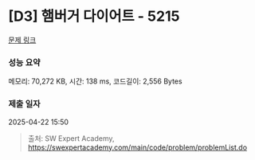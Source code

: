 # [D3] 햄버거 다이어트 - 5215 

[문제 링크](https://swexpertacademy.com/main/code/problem/problemDetail.do?contestProbId=AWT-lPB6dHUDFAVT) 

### 성능 요약

메모리: 70,272 KB, 시간: 138 ms, 코드길이: 2,556 Bytes

### 제출 일자

2025-04-22 15:50



> 출처: SW Expert Academy, https://swexpertacademy.com/main/code/problem/problemList.do